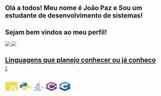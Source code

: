 ## Olá a todos! Meu nome é João Paz e Sou um estudante de desenvolvimento de sistemas! 
## Sejam bem vindos ao meu perfil!

 <div>
   <a href="https://github.com/jvpazn">
  <img height="180em" src="https://github-readme-stats.vercel.app/api?username=debbtrbl&show_icons=true&theme=radical&include_all_commits=true&count_private=true"/>
   <img height="180em" src="https://github-readme-stats.vercel.app/api/top-langs/?username=debbtrbl&layout=compact&langs_count=6&theme=radical"/>
</div>

## Linguagens que planejo conhecer ou já conheco :

<div style="display: inline_block"><br>
  <img align="center" alt="Js" height="30" width="40" src="https://raw.githubusercontent.com/devicons/devicon/master/icons/javascript/javascript-plain.svg">
  <img align="center" alt="py" height="30" width="40" src="https://raw.githubusercontent.com/devicons/devicon/master/icons/python/python-original.svg">
  <img align="center" alt="ts" height="30" width="40" src="https://raw.githubusercontent.com/devicons/devicon/master/icons/java/java-original.svg">
  <img align="center" alt="csharp" height="30" width="40" src="https://raw.githubusercontent.com/devicons/devicon/master/icons/csharp/csharp-original.svg">
  <img align="center" alt="cpp" height="30" width="40" src="https://raw.githubusercontent.com/devicons/devicon/master/icons/cplusplus/cplusplus-original.svg">
</div>

<!--
**jvpazn/jvpazn** is a ✨ _special_ ✨ repository because its `README.md` (this file) appears on your GitHub profile.

Here are some ideas to get you started:

- 🔭 I’m currently working on ...
- 🌱 I’m currently learning ...
- 👯 I’m looking to collaborate on ...
- 🤔 I’m looking for help with ...
- 💬 Ask me about ...
- 📫 How to reach me: ...
- 😄 Pronouns: ...
- ⚡ Fun fact: ...
-->
